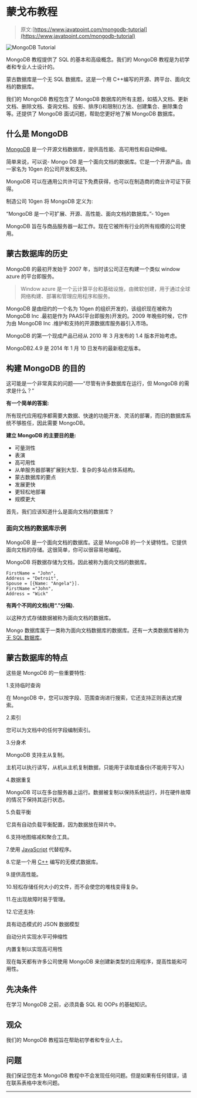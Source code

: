 # 蒙戈布教程

> 原文:[https://www.javatpoint.com/mongodb-tutorial](https://www.javatpoint.com/mongodb-tutorial)

![MongoDB Tutorial](../Images/f2c4da6bc0d0d2d9e01e2bd51326fc06.png)

MongoDB 教程提供了 SQL 的基本和高级概念。我们的 MongoDB 教程是为初学者和专业人士设计的。

蒙古数据库是一个无 SQL 数据库。这是一个用 C++编写的开源、跨平台、面向文档的数据库。

我们的 MongoDB 教程包含了 MongoDB 数据库的所有主题，如插入文档、更新文档、删除文档、查询文档、投影、排序()和限制()方法、创建集合、删除集合等。还提供了 MongoDB 面试问题，帮助您更好地了解 MongoDB 数据库。

## 什么是 MongoDB

[MongoDB](https://www.javatpoint.com/mongodb-tutorial) 是一个开源文档数据库，提供高性能、高可用性和自动伸缩。

简单来说，可以说- Mongo DB 是一个面向文档的数据库。它是一个开源产品，由一家名为 10gen 的公司开发和支持。

MongoDB 可以在通用公共许可证下免费获得，也可以在制造商的商业许可证下获得。

制造公司 10gen 将 MongoDB 定义为:

“MongoDB 是一个可扩展、开源、高性能、面向文档的数据库。”- 10gen

MongoDB 旨在与商品服务器一起工作。现在它被所有行业的所有规模的公司使用。

## 蒙古数据库的历史

MongoDB 的最初开发始于 2007 年，当时该公司正在构建一个类似 window azure 的平台即服务。

> Window azure 是一个云计算平台和基础设施，由微软创建，用于通过全球网络构建、部署和管理应用程序和服务。

MongoDB 是由纽约的一个名为 10gen 的组织开发的，该组织现在被称为 MongoDB Inc .最初是作为 PAAS(平台即服务)开发的。2009 年晚些时候，它作为由 MongoDB Inc .维护和支持的开源数据库服务器引入市场。

MongoDB 的第一个现成产品已经从 2010 年 3 月发布的 1.4 版本开始考虑。

MongoDB2.4.9 是 2014 年 1 月 10 日发布的最新稳定版本。

## 构建 MongoDB 的目的

这可能是一个非常真实的问题——“尽管有许多数据库在运行，但 MongoDB 的需求是什么？”

**有一个简单的答案:**

所有现代应用程序都需要大数据、快速的功能开发、灵活的部署，而旧的数据库系统不够胜任，因此需要 MongoDB。

**建立 MongoDB 的主要目的是:**

*   可量测性
*   表演
*   高可用性
*   从单服务器部署扩展到大型、复杂的多站点体系结构。
*   蒙古数据库的要点
*   发展更快
*   更轻松地部署
*   规模更大

首先，我们应该知道什么是面向文档的数据库？

### 面向文档的数据库示例

MongoDB 是一个面向文档的数据库。这是 MongoDB 的一个关键特性。它提供面向文档的存储。这很简单，你可以很容易地编程。

MongoDB 将数据存储为文档，因此被称为面向文档的数据库。

```
FirstName = "John",                                                                                                           
Address = "Detroit",                                                                                                   
Spouse = [{Name: "Angela"}].                                                                                           
FirstName ="John",  
Address = "Wick"

```

**有两个不同的文档(用“.”分隔).**

以这种方式存储数据被称为面向文档的数据库。

Mongo 数据库属于一类称为面向文档数据库的数据库。还有一大类数据库被称为[无 SQL 数据库](https://www.javatpoint.com/nosql-databases)。

## 蒙古数据库的特点

这些是 MongoDB 的一些重要特性:

1.支持临时查询

在 MongoDB 中，您可以按字段、范围查询进行搜索，它还支持正则表达式搜索。

2.索引

您可以为文档中的任何字段编制索引。

3.分身术

MongoDB 支持主从复制。

主机可以执行读写，从机从主机复制数据，只能用于读取或备份(不能用于写入)

4.数据重复

MongoDB 可以在多台服务器上运行。数据被复制以保持系统运行，并在硬件故障的情况下保持其运行状态。

5.负载平衡

它具有自动负载平衡配置，因为数据放在碎片中。

6.支持地图缩减和聚合工具。

7.使用 [JavaScript](https://www.javatpoint.com/javascript-tutorial) 代替程序。

8.它是一个用 [C++](https://www.javatpoint.com/cpp-tutorial) 编写的无模式数据库。

9.提供高性能。

10.轻松存储任何大小的文件，而不会使您的堆栈变得复杂。

11.在出现故障时易于管理。

12.它还支持:

具有动态模式的 JSON 数据模型

自动分片实现水平可伸缩性

内置复制以实现高可用性

现在每天都有许多公司使用 MongoDB 来创建新类型的应用程序，提高性能和可用性。

## 先决条件

在学习 MongoDB 之前，必须具备 SQL 和 OOPs 的基础知识。

## 观众

我们的 MongoDB 教程旨在帮助初学者和专业人士。

## 问题

我们保证您在本 MongoDB 教程中不会发现任何问题。但是如果有任何错误，请在联系表格中发布问题。

* * *